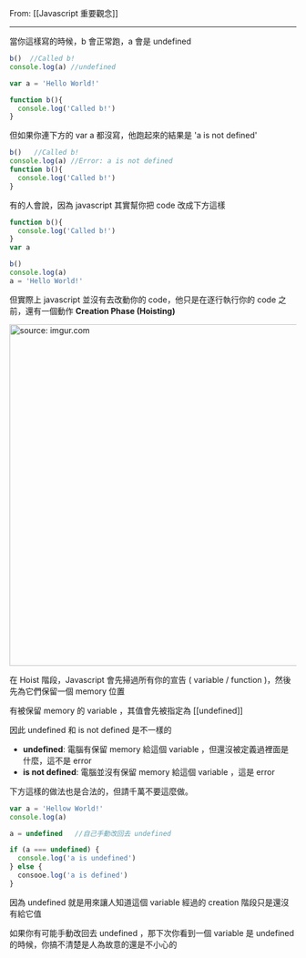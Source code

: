 From: [[Javascript 重要觀念]]

---

當你這樣寫的時候，b 會正常跑，a 會是 undefined

```js
b()  //Called b!
console.log(a) //undefined

var a = 'Hello World!'

function b(){
  console.log('Called b!')
}
```


但如果你連下方的 var a 都沒寫，他跑起來的結果是 'a is not defined'

```js
b()   //Called b!
console.log(a) //Error: a is not defined
function b(){ 
  console.log('Called b!') 
}
```


有的人會說，因為 javascript 其實幫你把 code 改成下方這樣

```js
function b(){ 
  console.log('Called b!') 
}
var a

b() 
console.log(a) 
a = 'Hello World!' 
```


但實際上 javascript 並沒有去改動你的 code，他只是在逐行執行你的 code 之前，還有一個動作 **Creation Phase (Hoisting)**

<a href="https://imgur.com/PzGmEW4"><img src="https://i.imgur.com/PzGmEW4.jpg" title="source: imgur.com" width="600px" /></a>

在 Hoist 階段，Javascript 會先掃過所有你的宣告 ( variable / function )，然後先為它們保留一個 memory 位置

有被保留 memory 的 variable ，其值會先被指定為 [[undefined]] 

因此 undefined 和 is not defined 是不一樣的
* **undefined**: 電腦有保留 memory 給這個 variable ，但還沒被定義過裡面是什麼，這不是 error
* **is not defined**: 電腦並沒有保留 memory 給這個 variable ，這是 error

下方這樣的做法也是合法的，但請千萬不要這麼做。

```js
var a = 'Hellow World!'
console.log(a)

a = undefined   //自己手動改回去 undefined

if (a === undefined) {
  console.log('a is undefined')
} else {
  consooe.log('a is defined')
}
```

因為 undefined 就是用來讓人知道這個 variable 經過的 creation 階段只是還沒有給它值

如果你有可能手動改回去 undefined ，那下次你看到一個 variable 是 undefined 的時候，你搞不清楚是人為故意的還是不小心的